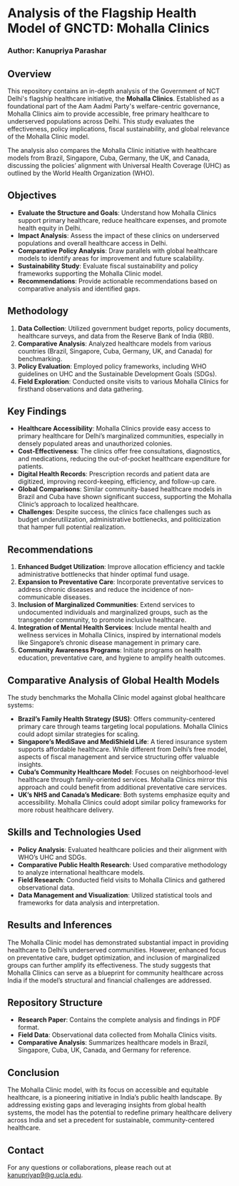 # Analysis of the Flagship Health Model of GNCTD: Mohalla Clinics

### Author: Kanupriya Parashar

## Overview

This repository contains an in-depth analysis of the Government of NCT Delhi's flagship healthcare initiative, the **Mohalla Clinics**. Established as a foundational part of the Aam Aadmi Party's welfare-centric governance, Mohalla Clinics aim to provide accessible, free primary healthcare to underserved populations across Delhi. This study evaluates the effectiveness, policy implications, fiscal sustainability, and global relevance of the Mohalla Clinic model.

The analysis also compares the Mohalla Clinic initiative with healthcare models from Brazil, Singapore, Cuba, Germany, the UK, and Canada, discussing the policies’ alignment with Universal Health Coverage (UHC) as outlined by the World Health Organization (WHO).

## Objectives

- **Evaluate the Structure and Goals**: Understand how Mohalla Clinics support primary healthcare, reduce healthcare expenses, and promote health equity in Delhi.
- **Impact Analysis**: Assess the impact of these clinics on underserved populations and overall healthcare access in Delhi.
- **Comparative Policy Analysis**: Draw parallels with global healthcare models to identify areas for improvement and future scalability.
- **Sustainability Study**: Evaluate fiscal sustainability and policy frameworks supporting the Mohalla Clinic model.
- **Recommendations**: Provide actionable recommendations based on comparative analysis and identified gaps.

## Methodology

1. **Data Collection**: Utilized government budget reports, policy documents, healthcare surveys, and data from the Reserve Bank of India (RBI).
2. **Comparative Analysis**: Analyzed healthcare models from various countries (Brazil, Singapore, Cuba, Germany, UK, and Canada) for benchmarking.
3. **Policy Evaluation**: Employed policy frameworks, including WHO guidelines on UHC and the Sustainable Development Goals (SDGs).
4. **Field Exploration**: Conducted onsite visits to various Mohalla Clinics for firsthand observations and data gathering.

## Key Findings

- **Healthcare Accessibility**: Mohalla Clinics provide easy access to primary healthcare for Delhi’s marginalized communities, especially in densely populated areas and unauthorized colonies.
- **Cost-Effectiveness**: The clinics offer free consultations, diagnostics, and medications, reducing the out-of-pocket healthcare expenditure for patients.
- **Digital Health Records**: Prescription records and patient data are digitized, improving record-keeping, efficiency, and follow-up care.
- **Global Comparisons**: Similar community-based healthcare models in Brazil and Cuba have shown significant success, supporting the Mohalla Clinic’s approach to localized healthcare.
- **Challenges**: Despite success, the clinics face challenges such as budget underutilization, administrative bottlenecks, and politicization that hamper full potential realization.

## Recommendations

1. **Enhanced Budget Utilization**: Improve allocation efficiency and tackle administrative bottlenecks that hinder optimal fund usage.
2. **Expansion to Preventative Care**: Incorporate preventative services to address chronic diseases and reduce the incidence of non-communicable diseases.
3. **Inclusion of Marginalized Communities**: Extend services to undocumented individuals and marginalized groups, such as the transgender community, to promote inclusive healthcare.
4. **Integration of Mental Health Services**: Include mental health and wellness services in Mohalla Clinics, inspired by international models like Singapore’s chronic disease management in primary care.
5. **Community Awareness Programs**: Initiate programs on health education, preventative care, and hygiene to amplify health outcomes.

## Comparative Analysis of Global Health Models

The study benchmarks the Mohalla Clinic model against global healthcare systems:

- **Brazil’s Family Health Strategy (SUS)**: Offers community-centered primary care through teams targeting local populations. Mohalla Clinics could adopt similar strategies for scaling.
- **Singapore’s MediSave and MediShield Life**: A tiered insurance system supports affordable healthcare. While different from Delhi’s free model, aspects of fiscal management and service structuring offer valuable insights.
- **Cuba’s Community Healthcare Model**: Focuses on neighborhood-level healthcare through family-oriented services. Mohalla Clinics mirror this approach and could benefit from additional preventative care services.
- **UK’s NHS and Canada’s Medicare**: Both systems emphasize equity and accessibility. Mohalla Clinics could adopt similar policy frameworks for more robust healthcare delivery.

## Skills and Technologies Used

- **Policy Analysis**: Evaluated healthcare policies and their alignment with WHO’s UHC and SDGs.
- **Comparative Public Health Research**: Used comparative methodology to analyze international healthcare models.
- **Field Research**: Conducted field visits to Mohalla Clinics and gathered observational data.
- **Data Management and Visualization**: Utilized statistical tools and frameworks for data analysis and interpretation.

## Results and Inferences

The Mohalla Clinic model has demonstrated substantial impact in providing healthcare to Delhi’s underserved communities. However, enhanced focus on preventative care, budget optimization, and inclusion of marginalized groups can further amplify its effectiveness. The study suggests that Mohalla Clinics can serve as a blueprint for community healthcare across India if the model’s structural and financial challenges are addressed.

## Repository Structure

- **Research Paper**: Contains the complete analysis and findings in PDF format.
- **Field Data**: Observational data collected from Mohalla Clinics visits.
- **Comparative Analysis**: Summarizes healthcare models in Brazil, Singapore, Cuba, UK, Canada, and Germany for reference.

## Conclusion

The Mohalla Clinic model, with its focus on accessible and equitable healthcare, is a pioneering initiative in India’s public health landscape. By addressing existing gaps and leveraging insights from global health systems, the model has the potential to redefine primary healthcare delivery across India and set a precedent for sustainable, community-centered healthcare.

## Contact

For any questions or collaborations, please reach out at [kanupriyap9@g.ucla.edu](mailto:kanupriyap9@g.ucla.edu).
